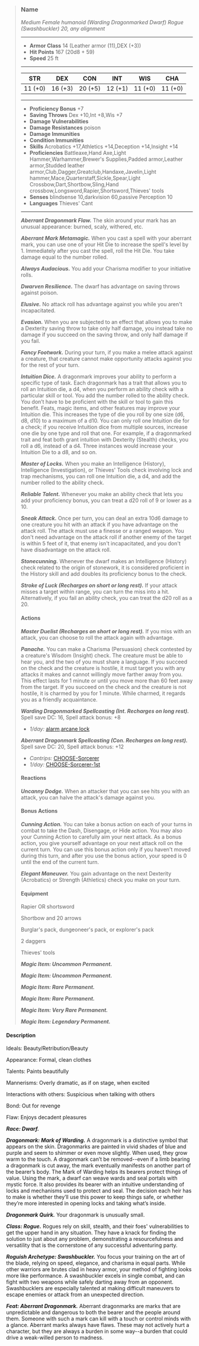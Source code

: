 >### Name
>*Medium Female humanoid (Warding Dragonmarked Dwarf) Rogue (Swashbuckler) 20, any alignment*
>___
>- **Armor Class** 14 (Leather armor (11),DEX (+3))
>- **Hit Points** 167 (20d8 + 59)
>- **Speed** 25 ft
>___
>|**STR**|**DEX**|**CON**|**INT**|**WIS**|**CHA**|
>|:-:|:-:|:-:|:-:|:-:|:-:|
>|11 (+0)|16 (+3)|20 (+5)|12 (+1)|11 (+0)|11 (+0)|
>___
>- **Proficiency Bonus** +7
>- **Saving Throws** Dex +10,Int +8,Wis +7
>- **Damage Vulnerabilities** 
>- **Damage Resistances** poison
>- **Damage Immunities** 
>- **Condition Immunities** 
>- **Skills** Acrobatics +17,Athletics +14,Deception +14,Insight +14
>- **Proficiencies** Battleaxe,Hand Axe,Light Hammer,Warhammer,Brewer's Supplies,Padded armor,Leather armor,Studded leather armor,Club,Dagger,Greatclub,Handaxe,Javelin,Light hammer,Mace,Quarterstaff,Sickle,Spear,Light Crossbow,Dart,Shortbow,Sling,Hand crossbow,Longsword,Rapier,Shortsword,Thieves' tools
>- **Senses** blindsense 10,darkvision 60,passive Perception 10
>- **Languages** Thieves' Cant
>___
>***Aberrant Dragonmark Flaw.*** The skin around your mark has an unusual appearance: burned, scaly, withered, etc.
>
>***Aberrant Mark Metamagic.*** When you cast a spell with your aberrant mark, you can use one of your Hit Die to increase the spell's level by 1. Immediately after you cast the spell, roll the Hit Die. You take damage equal to the number rolled.
>
>***Always Audacious.*** You add your Charisma modifier to your initiative rolls.
>
>***Dwarven Resilience.*** The dwarf has advantage on saving throws against poison.
>
>***Elusive.*** No attack roll has advantage against you while you aren't incapacitated.
>
>***Evasion.*** When you are subjected to an effect that allows you to make a Dexterity saving throw to take only half damage, you instead take no damage if you succeed on the saving throw, and only half damage if you fail.
>
>***Fancy Footwork.*** During your turn, if you make a melee attack against a creature, that creature cannot make opportunity attacks against you for the rest of your turn.
>
>***Intuition Dice.*** A dragonmark improves your ability to perform a specific type of task. Each dragonmark has a trait that allows you to roll an Intuition die, a d4, when you perform an ability check with a particular skill or tool. You add the number rolled to the ability check. You don’t have to be proficient with the skill or tool to gain this benefit. Feats, magic items, and other features may improve your Intuition die. This increases the type of die you roll by one size (d6, d8, d10) to a maximum of a d10. You can only roll one Intuition die for a check; if you receive Intuition dice from multiple sources, increase one die by one type and roll that one. For example, if a dragonmarked trait and feat both grant intuition with Dexterity (Stealth) checks, you roll a d6, instead of a d4. Three instances would increase your Intuition Die to a d8, and so on.
>
>***Master of Locks.*** When you make an Intelligence (History), Intelligence (Investigation), or Thieves' Tools check involving lock and trap mechanisms, you can roll one Intuition die, a d4, and add the number rolled to the ability check.
>
>***Reliable Talent.*** Whenever you make an ability check that lets you add your proficiency bonus, you can treat a d20 roll of 9 or lower as a 10.
>
>***Sneak Attack.*** Once per turn, you can deal an extra 10d6 damage to one creature you hit with an attack if you have advantage on the attack roll. The attack must use a finesse or a ranged weapon. You don't need advantage on the attack roll if another enemy of the target is within 5 feet of it, that enemy isn't incapacitated, and you don't have disadvantage on the attack roll.
>
>***Stonecunning.*** Whenever the dwarf makes an Intelligence (History) check related to the origin of stonework, it is considered proficient in the History skill and add doubles its proficiency bonus to the check.
>
>***Stroke of Luck (Recharges on short or long rest).*** If your attack misses a target within range, you can turn the miss into a hit. Alternatively, if you fail an ability check, you can treat the d20 roll as a 20.
>
>#### Actions
>***Master Duelist (Recharges on short or long rest).*** If you miss with an attack, you can choose to roll the attack again with advantage.
>
>***Panache.*** You can make a Charisma (Persuasion) check contested by a creature's Wisdom (Insight) check. The creature must be able to hear you, and the two of you must share a language. If you succeed on the check and the creature is hostile, it must target you with any attacks it makes and cannot willingly move farther away from you. This effect lasts for 1 minute or until you move more than 60 feet away from the target. If you succeed on the check and the creature is not hostile, it is charmed by you for 1 minute. While charmed, it regards you as a friendly acquaintance.
>
>***Warding Dragonmarked Spellcasting (Int. Recharges on long rest).*** Spell save DC: 16, Spell attack bonus: +8
>
>* *1/day:* [alarm](http://azgaarnoth.tedneward.com/magic/spells/alarm/),[arcane lock](http://azgaarnoth.tedneward.com/magic/spells/arcane-lock/)
>
>
>***Aberrant Dragonmark Spellcasting (Con. Recharges on long rest).*** Spell save DC: 20, Spell attack bonus: +12
>
>* *Cantrips:* [CHOOSE-Sorcerer](http://azgaarnoth.tedneward.com/magic/spells/CHOOSE-Sorcerer/)
>* *1/day:* [CHOOSE-Sorcerer-1st](http://azgaarnoth.tedneward.com/magic/spells/CHOOSE-Sorcerer-1st/)
>
>
>#### Reactions
>***Uncanny Dodge.*** When an attacker that you can see hits you with an attack, you can halve the attack's damage against you.
>
>
>#### Bonus Actions
>***Cunning Action.*** You can take a bonus action on each of your turns in combat to take the Dash, Disengage, or Hide action. You may also your Cunning Action to carefully aim your next attack. As a bonus action, you give yourself advantage on your next attack roll on the current turn. You can use this bonus action only if you haven't moved during this turn, and after you use the bonus action, your speed is 0 until the end of the current turn.
>
>***Elegant Maneuver.*** You gain advantage on the next Dexterity (Acrobatics) or Strength (Athletics) check you make on your turn.
>
>
>#### Equipment
>Rapier OR shortsword
>
>Shortbow and 20 arrows
>
>Burglar's pack, dungeoneer's pack, or explorer's pack
>
>2 daggers
>
>Thieves' tools
>
>***Magic Item: Uncommon Permanent.***
>
>***Magic Item: Uncommon Permanent.***
>
>***Magic Item: Rare Permanent.***
>
>***Magic Item: Rare Permanent.***
>
>***Magic Item: Very Rare Permanent.***
>
>***Magic Item: Legendary Permanent.***
>

#### Description
Ideals: Beauty/Retribution/Beauty

Appearance: Formal, clean clothes

Talents: Paints beautifully

Mannerisms: Overly dramatic, as if on stage, when excited

Interactions with others: Suspicious when talking with others

Bond: Out for revenge

Flaw: Enjoys decadent pleasures

***Race: Dwarf.***

***Dragonmark: Mark of Warding.*** A dragonmark is a distinctive symbol that appears on the skin. Dragonmarks are painted in vivid shades of blue and purple and seem to shimmer or even move slightly. When used, they grow warm to the touch. A dragonmark can’t be removed--even if a limb bearing a dragonmark is cut away, the mark eventually manifests on another part of the bearer’s body. The Mark of Warding helps its bearers protect things of value. Using the mark, a dwarf can weave wards and seal portals with mystic force. It also provides its bearer with an intuitive understanding of locks and mechanisms used to protect and seal. The decision each heir has to make is whether they’ll use this power to keep things safe, or whether they’re more interested in opening locks and taking what’s inside.

***Dragonmark Quirk.*** Your dragonmark is unusually small.

***Class: Rogue.*** Rogues rely on skill, stealth, and their foes' vulnerabilities to get the upper hand in any situation. They have a knack for finding the solution to just about any problem, demonstrating a resourcefulness and versatility that is the cornerstone of any successful adventuring party.

***Roguish Archetype: Swashbuckler.*** You focus your training on the art of the blade, relying on speed, elegance, and charisma in equal parts. While other warriors are  brutes clad in heavy armor, your method of fighting looks more like performance. A swashbuckler excels in single combat, and can fight with two weapons while safely darting away from an opponent. Swashbucklers are especially talented at making difficult maneuvers to escape enemies or attack from an unexpected direction.

***Feat: Aberrant Dragonmark.*** Aberrant dragonmarks are marks that are unpredictable and dangerous to both the bearer and the people around them. Someone with such a mark can kill with a touch or control minds with a glance. Aberrant marks always have flaws. These may not actively hurt a character, but they are always a burden in some way--a burden that could drive a weak-willed person to madness.



